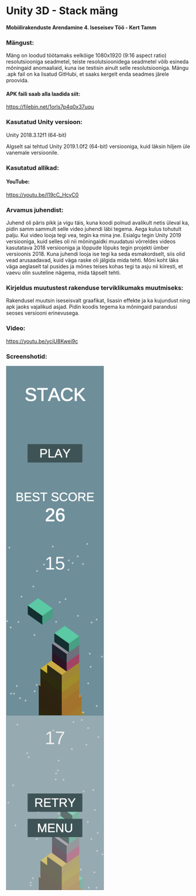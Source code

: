 # Unity 3D - Stack mäng

#### Mobiilirakenduste Arendamine 4. Iseseisev Töö - Kert Tamm

### Mängust: 
Mäng on loodud töötamaks eelkõige 1080x1920 (9:16 aspect ratio) resolutsiooniga seadmetel, teiste resolutsioonidega seadmetel võib esineda mõningaid anomaaliaid, kuna ise testisin ainult selle resolutsiooniga. Mängu .apk fail on ka lisatud GitHubi, et saaks kergelt enda seadmes järele proovida.

#### APK faili saab alla laadida siit:
https://filebin.net/1orls7p4q0x37uqu

### Kasutatud Unity versioon: 

Unity 2018.3.12f1 (64-bit)

Algselt sai tehtud Unity 2019.1.0f2 (64-bit) versiooniga, kuid läksin hiljem üle vanemale versioonile.

### Kasutatud allikad: 

#### YouTube: 
https://youtu.be/I19cC_HcyC0

### Arvamus juhendist:
Juhend oli päris pikk ja vigu täis, kuna koodi polnud avalikult netis üleval ka, pidin samm sammult selle video juhendi läbi tegema. Aega kulus tohutult palju. Kui video looja tegi vea, tegin ka mina jne. Esialgu tegin Unity 2019 versiooniga, kuid selles oli nii mõningaidki muudatusi võrreldes videos kasutatava 2018 versiooniga ja lõppude lõpuks tegin projekti ümber versioonis 2018. Kuna juhendi looja ise tegi ka seda esmakordselt, siis olid vead arusaadavad, kuid väga raske oli jälgida mida tehti. Mõni koht läks väga aeglaselt tal pusides ja mõnes teises kohas tegi ta asju nii kiiresti, et vaevu olin suuteline nägema, mida täpselt tehti.

### Kirjeldus muutustest rakenduse terviklikumaks muutmiseks:
Rakendusel muutsin iseseisvalt graafikat, lisasin effekte ja ka kujundust ning apk jaoks vajalikud asjad. Pidin koodis tegema ka mõningaid parandusi seoses versiooni erinevusega.

### Video:
https://youtu.be/yciU8Kwei9c

### Screenshotid:
<img align="left" width="267" height="476" src="screenshot1.jpg">
<img align="left" width="267" height="476" src="screenshot2.jpg">
<img align="left" width="267" height="476" src="screenshot3.jpg">
